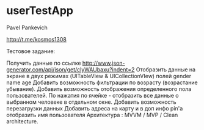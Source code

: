 # userTestApp

Pavel Pankevich

http://t.me/kosmos1308

Тестовое задание:

Получить данные по ссылке http://www.json-generator.com/api/json/get/clyWAUbaxu?indent=2
Отобразить данные на экране в двух режимах (UITableView & UICollectionVIew) полей gender name age
Добавить возможность фильтрации по возрасту (возрастание убывание).
Добавить возможность отображения определенного пола пользователей.
По нажатия по ячейке - отобразить все данные о выбранном человеке в отдельном окне.
Добавить возможность перезагрузки данных
Добавить адреса на карту и в доп инфо pin'a отобразить имя пользователя
Архитектура : MVVM / MVP / Clean architecture.
